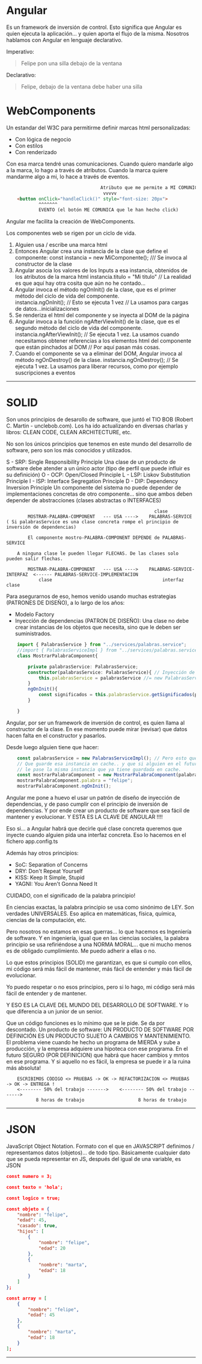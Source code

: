 
# Angular

Es un framework de inversión de control.
Esto significa que Angular es quien ejecuta la aplicación... y quien aporta el flujo de la misma.
Nosotros hablamos con Angular en lenguaje declarativo.

Imperativo:
> Felipe pon una silla debajo de la ventana

Declarativo:
> Felipe, debajo de la ventana debe haber una silla

# WebComponents

Un estandar del W3C para permitirme definir marcas html personalizadas:
- Con lógica de negocio
- Con estilos
- Con renderizado

Con esa marca tendré unas comunicaciones.
Cuando quiero mandarle algo a la marca, lo hago a través de atributos.
Cuando la marca quiere mandarme algo a mi, lo hace a través de eventos.


```html     
                                   Atributo que me permite a MI COMUNICARME CON LA MARCA... en este caso indicarle los estilos
                                    vvvvv
    <button onClick="handleClick()" style="font-size: 20px">
            ^^^^^^^
            EVENTO (el botón ME COMUNICA que le han hecho click)
```

Angular me facilita la creación de WebComponents.

Los componentes web se rigen por un ciclo de vida.
1. Alguien usa / escribe una marca html <miComponente titulo="Mi titulo"></miComponente>
2. Entonces Angular crea una instancia de la clase que define el componente:
       const instancia = new MiComponente();  /// Se invoca al constructor de la clase
3. Angular asocia los valores de los Inputs a esa instancia, obtenidos de los atributos de la marca html
       instancia.titulo = "Mi titulo"
// La realidad es que aquí hay otra cosita que aún no he contado...
4. Angular invoca el método ngOnInit() de la clase, que es el primer método del ciclo de vida del componente.   
       instancia.ngOnInit(); // Esto se ejecuta 1 vez   // La usamos para cargas de datos...inicializaciones
5. Se renderiza el html del componente y se inyecta al DOM de la página
6. Angular invoca a la función ngAfterViewInit() de la clase, que es el segundo método del ciclo de vida del componente.
       instancia.ngAfterViewInit(); // Se ejecuta 1 vez. La usamos cuando necesitamos obtener referencias a los elementos html del componente que están pinchados al DOM
// Por aquí pasan más cosas.
7. Cuando el componente se va a eliminar del DOM, Angular invoca al método ngOnDestroy() de la clase.
       instancia.ngOnDestroy(); // Se ejecuta 1 vez. La usamos para liberar recursos, como por ejemplo suscripciones a eventos

---

# SOLID

Son unos principios de desarollo de software, que juntó el TIO BOB (Robert C. Martin - unclebob.com).
Los ha ido actualizando en diversas charlas y libros: CLEAN CODE, CLEAN ARCHITECTURE, etc.

No son los únicos principios que tenemos en este mundo del desarrollo de software, pero son los más conocidos y utilizados.

S - SRP: Single Responsibility Principle
         Una clase de un producto de software debe atender a un único actor (tipo de perfil que puede influir es su definición)
O - OCP: Open/Closed Principle
L - LSP: Liskov Substitution Principle
I - ISP: Interface Segregation Principle
D - DIP: Dependency Inversion Principle
         Un componente del sistema no puede depender de implementaciones concretas de otro componente... sino que ambos deben depender de abstracciones (clases abstractas o INTERFACES)

                                                           clase
            MOSTRAR-PALABRA-COMPONENT   --- USA ---->    PALABRAS-SERVICE    ( Si palabrasService es una clase concreta rompe el principio de inversión de dependencias)

            El componente mostro-PALABRA-COMPONENT DEPENDE de PALABRAS-SERVICE

        A ninguna clase le pueden llegar FLECHAS. De las clases solo pueden salir flechas.

            MOSTRAR-PALABRA-COMPONENT   --- USA ---->    PALABRAS-SERVICE-INTERFAZ  <------ PALABRAS-SERVICE-IMPLEMENTACION    
                clase                                         interfaz                            clase

Para asegurarnos de eso, hemos venido usando muchas estrategias (PATRONES DE DISEÑO), a lo largo de los años:
- Modelo Factory
- Inyección de dependencias (PATRON DE DISEÑO):
   Una clase no debe crear instancias de los objetos que necesita, sino que le deben ser suministrados.

```ts
    import { PalabrasService } from "../services/palabras.service";
    //import { PalabrasServiceImpl } from "../services/palabras.service.impl"; // Y ESTA LINEA ES QUE LA ROMPE EL PPO DIP
    class MostrarPalabraComponent{

        private palabrasService: PalabrasService;
        constructor(palabrasService: PalabrasService){ // Inyección de dependencias
            this.palabrasService = palabrasService //= new PalabrasServiceImpl();
        }
        ngOnInit(){
            const significados = this.palabrasService.getSignificados(palabra);
        }

    }
```

Angular, por ser un framework de inversión de control, es quien llama al constructor de la clase.
En ese momento puede mirar (revisar) que datos hacen falta en el constructor y pasarlos.

Desde luego alguien tiene que hacer:
```ts
    const palabrasService = new PalabrasServiceImpl(); // Pero esto queremos que angular lo haga una única vez...
    // Que guarde esa instancia en cache.. y que si alguien en el futuro vuelve a necesitar una instancia de esta clase, que 
    // le pase la misma instancia que ya tiene guardada en cache.
    const mostrarPalabraComponent = new MostrarPalabraComponent(palabrasService);
    mostrarPalabraComponent.palabra = "felipe";
    mostrarPalabraComponent.ngOnInit();
```

Angular me pone a huevo el usar un patrón de diseño de inyección de dependencias, y de paso cumplir con el principio de inversión de dependencias.
Y por ende crear un producto de software que sea fácil de mantener y evolucionar.
Y ESTA ES LA CLAVE DE ANGULAR !!!!

Eso si... a Angular habrá que decirle qué clase concreta queremos que inyecte cuando alguien pida una interfaz concreta.
Eso lo hacemos en el fichero app.config.ts


Además hay otros principios:
- SoC: Separation of Concerns
- DRY: Don't Repeat Yourself
- KISS: Keep It Simple, Stupid
- YAGNI: You Aren't Gonna Need It

CUIDADO, con el significado de la palabra principio!

En ciencias exactas, la palabra principio se usa como sinónimo de LEY. Son verdades UNIVERSALES. 
Eso aplica en matemáticas, física, química, ciencias de la computación, etc.

Pero nosotros no estamos en esas guerras... lo que hacemos es Ingeniería de software.
Y en ingeniería, igual que en las ciencias sociales, la palabra principio se usa refiriéndose a una NORMA MORAL... que ni mucho menos es de obligado cumplimiento. Me puedo adherir a ellas o no.

Lo que estos principios (SOLID) me garantizan, es que si cumplo con ellos, mi código será más fácil de mantener, más fácil de entender y más fácil de evolucionar.

Yo puedo respetar o no esos principios, pero si lo hago, mi código será más fácil de entender y de mantener.

Y ESO ES LA CLAVE DEL MUNDO DEL DESARROLLO DE SOFTWARE. Y lo que diferencia a un junior de un senior.

Que un código funciones es lo mínimo que se le pide. Se da por descontado.
Un producto de software: UN PRODUCTO DE SOFTWARE POR DEFINICIÓN ES UN PRODUCTO SUJETO A CAMBIOS Y MANTENIMIENTO.
El problema viene cuando he hecho un programa de MIERDA y sube a producción, y la empresa adquiere una hipoteca con ese programa.
En el futuro SEGURO (POR DEFINICION) que habrá que hacer cambios y mntos en ese programa. Y si aquello no es fácil, la empresa se puede ir a la ruina más absoluta!

        ESCRIBIMOS CÓDIGO <> PRUEBAS -> OK -> REFACTORIZACION <> PRUEBAS   -> OK -> ENTREGA !
        <-------- 50% del trabajo ------->    <-------- 50% del trabajo ------->
               8 horas de trabajo                    8 horas de trabajo

---

# JSON

JavaScript Object Notation.
Formato con el que en JAVASCRIPT definimos / representamos datos (objetos)... de todo tipo.
Básicamente cualquier dato que se pueda representar en JS, después del igual de una variable, es JSON

```json
const numero = 3;
```

```json
const texto = 'hola';
```

```json
const logico = true;
```

```json
const objeto = {
    "nombre": "felipe",
    "edad": 45,
    "casado": true,
    "hijos": [
        {
            "nombre": "felipe",
            "edad": 20
        },
        {
            "nombre": "marta",
            "edad": 18
        }
    ]
};
```

```json
const array = [
    {
        "nombre": "felipe",
        "edad": 45
    },
    {
        "nombre": "marta",
        "edad": 18
    }
];
```


---
